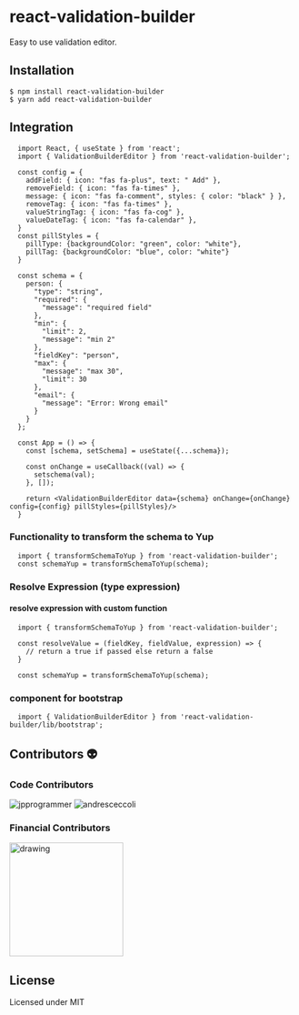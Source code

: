 
#  react-validation-builder
Easy to use validation editor.

## Installation
```
$ npm install react-validation-builder
$ yarn add react-validation-builder
```
## Integration
```
  import React, { useState } from 'react';
  import { ValidationBuilderEditor } from 'react-validation-builder';
  
  const config = {
    addField: { icon: "fas fa-plus", text: " Add" },
    removeField: { icon: "fas fa-times" },
    message: { icon: "fas fa-comment", styles: { color: "black" } },
    removeTag: { icon: "fas fa-times" },
    valueStringTag: { icon: "fas fa-cog" },
    valueDateTag: { icon: "fas fa-calendar" },
  }
  const pillStyles = {
    pillType: {backgroundColor: "green", color: "white"},
    pillTag: {backgroundColor: "blue", color: "white"}
  }

  const schema = {
    person: {
      "type": "string",
      "required": {
        "message": "required field"
      },
      "min": {
        "limit": 2,
        "message": "min 2"
      },
      "fieldKey": "person",
      "max": {
        "message": "max 30",
        "limit": 30
      },
      "email": {
        "message": "Error: Wrong email"
      }
    }
  };
  
  const App = () => {
    const [schema, setSchema] = useState({...schema});

    const onChange = useCallback((val) => {
      setschema(val);
    }, []);

    return <ValidationBuilderEditor data={schema} onChange={onChange} config={config} pillStyles={pillStyles}/>
  }
```
### Functionality to transform the schema to Yup
```
  import { transformSchemaToYup } from 'react-validation-builder';
  const schemaYup = transformSchemaToYup(schema);
```

### Resolve Expression (type expression)
#### resolve expression with custom function
```
  import { transformSchemaToYup } from 'react-validation-builder';

  const resolveValue = (fieldKey, fieldValue, expression) => {
    // return a true if passed else return a false
  }

  const schemaYup = transformSchemaToYup(schema);
```
### component for bootstrap
```
  import { ValidationBuilderEditor } from 'react-validation-builder/lib/bootstrap';
```
## Contributors 👽
### Code Contributors
![jpprogrammer](https://avatars.githubusercontent.com/u/52465504?s=56&)
![andresceccoli](https://avatars.githubusercontent.com/u/7004266?s=56&)
### Financial Contributors
<img src="https://app.sitrack.io/static/media/sitrack_color.22c61360.svg" alt="drawing" style="width:200px;"/>

## License

Licensed under MIT
